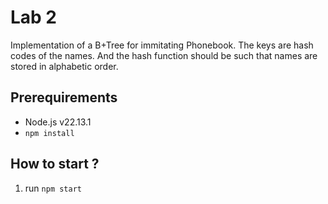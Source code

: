 # Lab 2

Implementation of a B+Tree for immitating Phonebook. The keys are hash codes of the names.
And the hash function should be such that names are stored in alphabetic order.

## Prerequirements

- Node.js v22.13.1
- `npm install`

## How to start ?

1.  run `npm start`
